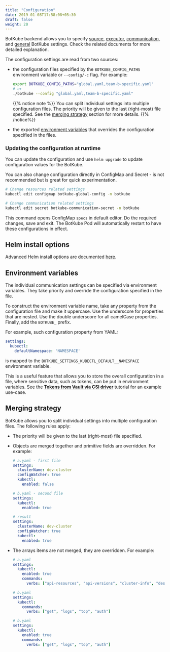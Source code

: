 ```yaml
---
title: "Configuration"
date: 2019-01-08T17:58:08+05:30
draft: false
weight: 20
---
```


BotKube backend allows you to specify [source](/configuration/source), [executor](/configuration/executor), [communication](/configuration/communication), and [general](/configuration/general) BotKube settings. Check the related documents for more detailed explanation.

The configuration settings are read from two sources:

- the configuration files specified by the `BOTKUBE_CONFIG_PATHS` environment variable or `--config/-c` flag. For example:

  ```bash
  export BOTKUBE_CONFIG_PATHS="global.yaml,team-b-specific.yaml"
  # or
  ./botkube --config "global.yaml,team-b-specific.yaml"
  ```

  {{% notice note %}}
  You can split individual settings into multiple configuration files. The priority will be given to the last (right-most) file specified. See the [merging strategy](#merging-strategy) section for more details.
  {{% /notice%}}

- the exported [environment variables](#environment-variables) that overrides the configuration specified in the files.


### Updating the configuration at runtime

You can update the configuration and use `helm upgrade` to update configuration values for the BotKube.

You can also change configuration directly in ConfigMap and Secret - is not recommended but is great for quick experimentation.

```bash
# Change resources related settings
kubectl edit configmap botkube-global-config -n botkube
```

```bash
# Change communication related settings
kubectl edit secret botkube-communication-secret -n botkube
```

This command opens ConfigMap `specs` in default editor. Do the required changes, save and exit. The BotKube Pod will automatically restart to have these configurations in effect.

## Helm install options

Advanced Helm install options are documented [here](/configuration/helm-chart-parameters).

## Environment variables

The individual communication settings can be specified via environment variables. They take priority and override the configuration specified in the file.

To construct the environment variable name, take any property from the configuration file and make it uppercase. Use the underscore for properties that are nested. Use the double underscore for all camelCase properties. Finally, add the `BOTKUBE_` prefix.

For example, such configuration property from YAML:

```yaml
settings:
  kubectl:
    defaultNamespace: 'NAMESPACE'
```

is mapped to the `BOTKUBE_SETTINGS_KUBECTL_DEFAULT__NAMESPACE` environment variable.

This is a useful feature that allows you to store the overall configuration in a file, where sensitive data, such as tokens, can be put in environment variables. See the [**Tokens from Vault via CSI driver**](/configuration/communication/vault-csi/) tutorial for an example use-case.

## Merging strategy

BotKube allows you to split individual settings into multiple configuration files. The following rules apply:
- The priority will be given to the last (right-most) file specified.
- Objects are merged together and primitive fields are overridden. For example:
  ```yaml
  # a.yaml - first file
  settings:
    clusterName: dev-cluster
    configWatcher: true
    kubectl:
      enabled: false
  ```
  ```yaml
  # b.yaml - second file
  settings:
    kubectl:
      enabled: true
  ```

  ```yaml
  # result
  settings:
    clusterName: dev-cluster
    configWatcher: true
    kubectl:
      enabled: true
  ```

- The arrays items are not merged, they are overridden. For example:

  ```yaml
  # a.yaml
  settings:
    kubectl:
      enabled: true
      commands:
        verbs: ["api-resources", "api-versions", "cluster-info", "describe", "diff", "explain", "get", "logs", "top", "auth"]
  ```
  ```yaml
  # b.yaml
  settings:
    kubectl:
      commands:
        verbs: ["get", "logs", "top", "auth"]
  ```

  ```yaml
  # b.yaml
  settings:
    kubectl:
      enabled: true
      commands:
        verbs: ["get", "logs", "top", "auth"]
  ```
